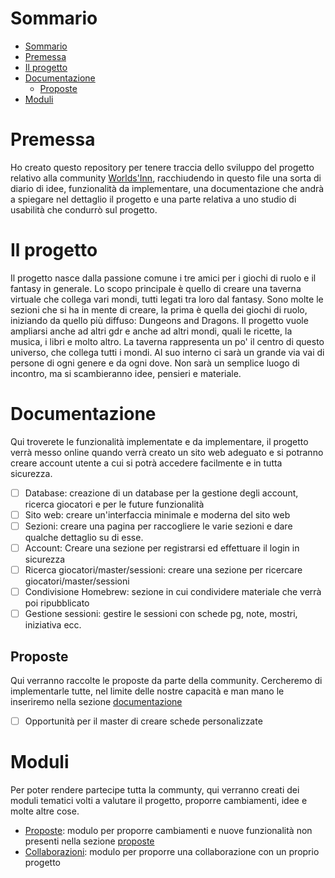 # Sommario

- [Sommario](#sommario)
- [Premessa](#premessa)
- [Il progetto](#il-progetto)
- [Documentazione](#documentazione)
  - [Proposte](#proposte)
- [Moduli](#moduli)

# Premessa
Ho creato questo repository per tenere traccia dello sviluppo del progetto relativo alla community [Worlds'Inn](https://worldsinn.net), racchiudendo in questo file una sorta di diario di idee, funzionalità da implementare, una documentazione che andrà a spiegare nel dettaglio il progetto e una parte relativa a uno studio di usabilità che condurrò sul progetto.

# Il progetto
Il progetto nasce dalla passione comune i tre amici per i giochi di ruolo e il fantasy in generale. Lo scopo principale è quello di creare una taverna virtuale che collega vari mondi, tutti legati tra loro dal fantasy. Sono molte le sezioni che si ha in mente di creare, la prima è quella dei giochi di ruolo, iniziando da quello più diffuso: Dungeons and Dragons.
Il progetto vuole ampliarsi anche ad altri gdr e anche ad altri mondi, quali le ricette, la musica, i libri e molto altro.
La taverna rappresenta un po' il centro di questo universo, che collega tutti i mondi. Al suo interno ci sarà un grande via vai di persone di ogni genere e da ogni dove. Non sarà un semplice luogo di incontro, ma si scambieranno idee, pensieri e materiale.

# Documentazione

Qui troverete le funzionalità implementate e da implementare, il progetto verrà messo online quando verrà creato un sito web adeguato e si potranno creare account utente a cui si potrà accedere facilmente e in tutta sicurezza.

- [ ] Database: creazione di un database per la gestione degli account, ricerca giocatori e per le future funzionalità
- [ ] Sito web: creare un'interfaccia minimale e moderna del sito web
- [ ] Sezioni: creare una pagina per raccogliere le varie sezioni e dare qualche dettaglio su di esse.
- [ ] Account: Creare una sezione per registrarsi ed effettuare il login in sicurezza
- [ ] Ricerca giocatori/master/sessioni: creare una sezione per ricercare giocatori/master/sessioni
- [ ] Condivisione Homebrew: sezione in cui condividere materiale che verrà poi ripubblicato
- [ ] Gestione sessioni: gestire le sessioni con schede pg, note, mostri, iniziativa ecc.

## Proposte
Qui verranno raccolte le proposte da parte della community. Cercheremo di implementarle tutte, nel limite delle nostre capacità e man mano le inseriremo nella sezione [documentazione](#documentazione)

- [ ] Opportunità per il master di creare schede personalizzate

# Moduli

Per poter rendere partecipe tutta la communty, qui verranno creati dei moduli tematici volti a valutare il progetto, proporre cambiamenti, idee e molte altre cose.

- [Proposte](https://docs.google.com/forms/d/1rftN6WwSHZ8JubceY8jll8KKNEUk5hsot4QEx3RZdWo/edit): modulo per proporre cambiamenti e nuove funzionalità non presenti nella sezione [proposte](#proposte)
- [Collaborazioni](https://docs.google.com/forms/d/1yDm4lhpzfPGm1LEEZnfAqbU11kOKqofdHItL0Ukyc10/edit?usp=sharing): modulo per proporre una collaborazione con un proprio progetto
